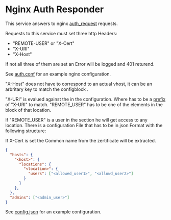 # Nginx Auth Responder

This service answers to nginx [auth_request](http://nginx.org/en/docs/http/ngx_http_auth_request_module.html) requests.

Requests to this service must set three http Headers:
 * "REMOTE-USER" or "X-Cert"
 * "X-URI"
 * "X-Host"

If not all three of them are set an Error will be logged and 401 returend.

See [auth.conf](https://github.com/b3n4kh/nginx-auth-responder/blob/master/nginx/auth.conf) for an example nginx configuration.

"X-Host" does not have to correspond to an actual vhost, it can be an arbritary key to match the configblock <host>.

"X-URI" is evalued against the <location> in the configuration.
Where <location> has to be a [prefix](https://golang.org/pkg/strings/#HasPrefix) of "X-URI" to match.
"REMOTE_USER" has to be one of the elements in the <users> block of that location.

If "REMOTE_USER" is a user in the <admins> section he will get access to any location.
There is a configuration File that has to be in json Format with the following structure:

If X-Cert is set the Common name from the zertificate will be extracted.

```json
{
  "hosts": {
    "<host>": {
      "locations": {
        "<location>": {
          "users": ["<allowed_user1>", "<allowd_user2>"]
        }
      }
    },
  },
  "admins": ["<admin_user>"]
}
```

See [config.json](https://github.com/b3n4kh/nginx-auth-responder/blob/master/authresponder/config.json) for an example configuration.
